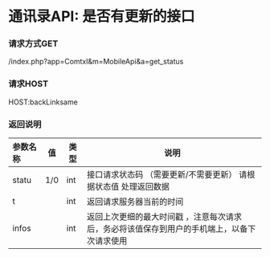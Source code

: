 # 通讯录API: 是否有更新的接口
### 请求方式GET
 /index.php?app=Comtxl&m=MobileApi&a=get_status
### 请求HOST
 HOST:backLinksame



### 返回说明
| 参数名称  |      值|  类型     |说明     |
| :--------  |  ------- | ------| -------- |
|statu     |1/0| int| 接口请求状态码  （需要更新/不需要更新） 请根据状态值  处理返回数据|
|t       |             | int | 返回请求服务器当前的时间 |
|infos     |             | int | 返回上次更细的最大时间戳 ，注意每次请求后，务必将该值保存到用户的手机端上，以备下次请求使用|